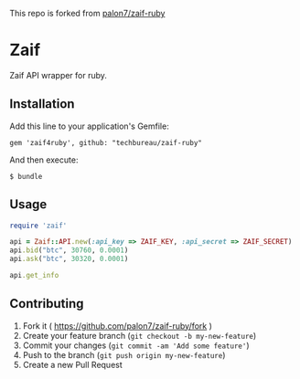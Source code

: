 This repo is forked from [palon7/zaif-ruby](https://github.com/palon7/zaif-ruby)

# Zaif

Zaif API wrapper for ruby.

## Installation

Add this line to your application's Gemfile:

    gem 'zaif4ruby', github: "techbureau/zaif-ruby"

And then execute:

    $ bundle

## Usage

```ruby
require 'zaif'

api = Zaif::API.new(:api_key => ZAIF_KEY, :api_secret => ZAIF_SECRET)
api.bid("btc", 30760, 0.0001)
api.ask("btc", 30320, 0.0001)

api.get_info
```

## Contributing

1. Fork it ( https://github.com/palon7/zaif-ruby/fork )
2. Create your feature branch (`git checkout -b my-new-feature`)
3. Commit your changes (`git commit -am 'Add some feature'`)
4. Push to the branch (`git push origin my-new-feature`)
5. Create a new Pull Request
